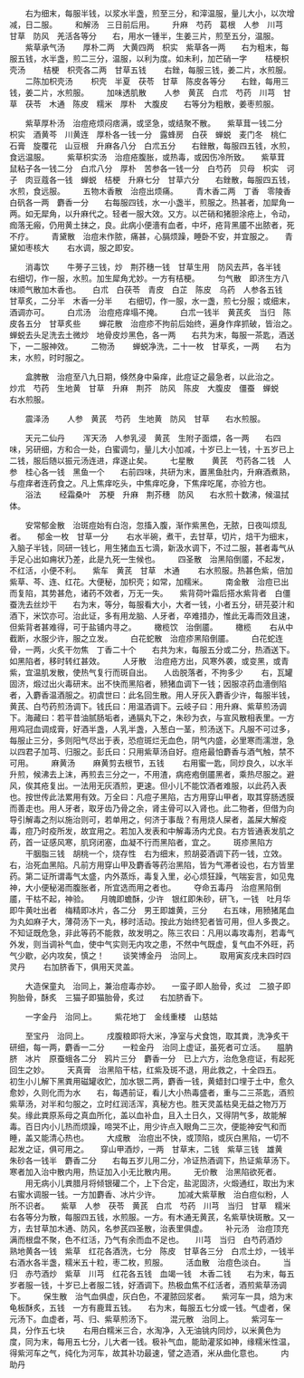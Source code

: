 <!-- { "loadSidebar": true } -->
　　右为细末，每服半钱，以浆水半盏，煎至三分，和滓温服，量儿大小，以次增减，日二服。
　　和解汤　三日前后用。
　　升麻　芍药　葛根　人参　川芎　甘草　防风　羌活各等分　　右，用水一锺半，生姜三片，煎至五分，温服。
　　紫草承气汤
　　厚朴二两　大黄四两　枳实　紫草各一两　　右为粗末，每服五钱，水半盏，煎二三分，温服，以利为度。如未利，加芒硝一字
　　桔梗枳壳汤
　　桔梗　枳壳各二两　甘草五钱
　　右銼，每服三钱，姜二片，水煎服。
　　二陈加枳壳汤
　　枳壳　半夏　茯苓　甘草　陈皮各等分　　右銼，每用三钱，姜二片，水煎服。
　　加味透肌散
　　人参　黄芪　白朮　芍药　川芎　甘草　茯苓　木通　陈皮　糯米　厚朴　大腹皮　　右等分为粗散，姜枣煎服。

　　紫草厚朴汤　治痘疮烦闷痞满，或坚急，或结聚不散。　　紫草茸一钱二分　枳实　酒黄芩　川黄连　厚朴各一钱一分　露蜂房　白茯　蝉蜕　麦门冬　桃仁　石膏　旋覆花　山豆根　升麻各八分　白朮五分　　右銼散，每服四五钱，水煎，食远温服。
　　紫草枳实汤　治痘疮腹胀，或热毒，或因伤冷所致。　　紫草茸　鼠粘子各一钱二分　白朮八分　厚朴　苦参各一钱一分　白芍药　贝母　枳实　诃子　肉豆蔻各一钱　蝉蜕　桔梗　升麻七分　甘草六分　　右銼散，每服四五钱，水煎，食远服。
　　五物木香散　治痘出烦痛。
　　青木香二两　丁香　零陵香　白矾各一两　麝香一分　　右每服四钱，水一小盏半，煎服之。热甚者，加犀角一两。如无犀角，以升麻代之。轻者一服大效。又方。以芒硝和猪胆涂疮上，令动，痂落无瘢，仍用黄土抹之，良。此病小便濇有血者，中坏，疮背黑靥不出脓者，死不疗。
　　青黛散　治痘未作脓，痛甚，心膈烦躁，睡卧不安，并宜服之。　　青黛如枣核大
　　右水调，服之即安。

　　消毒饮
　　牛蒡子三钱，炒　荆芥穗一钱　甘草生用　防风去芦，各半钱　　右细切，作一服，水煎。加生犀角尤妙。一方有桔梗。
　　匀气散　即济生方八味顺气散加木香也。　　白朮　白茯苓　青皮　白芷　陈皮　乌药　人参各五钱　甘草炙，二分半　木香一分半　　右细切，作一服，水一盏，煎七分服；或细末，酒调亦可。
　　白朮汤　治痘疮痒塌不掩。
　　白朮一钱半　黄芪炙　当归　陈皮各五分　甘草炙些
　　蝉花散　治痘疹不拘前后始终，遍身作痒抓破，皆治之。　　蝉蜕去头足洗去土微炒　地骨皮炒黑色，各一两　　右共为末，每服一茶匙，酒送下，一二服神效。
　　二物汤
　　蝉蜕净洗，二十一枚　甘草炙，一两　　右为末，水煎，时时服之。

　　盒脾散　治痘至八九日期，倏然身中枭痒，此痘证之最急者，以此治之。　　炒朮　芍药　生地黄　甘草　升麻　荆芥　防风　陈皮　大腹皮　僵蚕　蝉蜕　　右水煎服。

　　震泽汤
　　人参　黄芪　芍药　生地黄　防风　甘草　　右水煎服。

　　天元二仙丹
　　浑天汤　人参乳浸　黄芪　生附子面煨，各一两　　右四味，另研细，方和合一处，白蜜调匀，量儿大小加减，十岁已上一钱，十五岁已上二钱，服后随以振元汤连进，痒遂止矣。
　　七星散
　　黄芪　芍药各二钱　人参　桂心各一钱　黑鱼一个　　右前四味，共研为末，置黑鱼肚内，升麻酒煮熟，与痘痒者连药食之。凡上焦痒吃头，中焦痒吃身，下焦痒吃尾，亦验方也。
　　浴法
　　经霜桑叶　苏梗　升麻　荆芥穗　防风　　右水煎十数沸，候温拭体。

　　安常郁金散　治斑痘始有白泡，忽搐入腹，渐作紫黑色，无脓，日夜叫烦乱者。　　郁金一枚　甘草一分
　　右水半碗，煮干，去甘草，切片，焙干为细末，入脑子半钱，同研一钱匕，用生猪血五七滴，新汲水调下，不过二服，甚者毒气从手足心出如痈状乃差，此是九死一生候也。
　　四圣散　治黑陷倒靥，不起发，不红活，小便不利。　　紫车　黄芪　甘草　木通
　　右水煎服。热甚色紫，倍加紫草、芩、连、红花。大便秘，加枳壳；如常，加糯米。
　　南金散　治痘已出而复陷，其势甚危，诸药不效者，万无一失。　　紫背荷叶霜后搭水紫背者　白僵蚕洗去丝炒干　　右为末，等分，每服看大小，大者一钱，小者五分，研芫荽汁和酒下，米饮亦可。治此证，多有用龙脑、人牙者，卒难措办，惟此无毒而效且速，但紫背者甚难得，可于盐铺内寻之。
　　橄榄饮　治倒靥。
　　橄榄
　　右从中截断，水服少许，服之立发。
　　白花蛇散　治痘疹黑陷倒靥。
　　白花蛇连骨，一两，火炙干勿焦　丁香二十个　　右共为末，每服五分或二分，热酒送下。如黑陷者，移时转红甚效。
　　人牙散　治痘疮方出，风寒外袭，或变黑，或青紫，宜温肌发散，使热气复行而斑自出。　　人齿脱落者，不拘多少
　　右，瓦罐固济，煅过出火毒研末。出不快而黑陷者，豮猪血调下一钱；因服凉药血濇倒陷者，入麝香温酒服之。初虞世曰：此名回生散。用人牙灰入麝香少许，每服半钱，黄芪、白芍药煎汤调下。钱氏曰：用温酒调下。云岐子曰：用升麻、紫草煎汤调下。海藏曰：若平昔油腻肠垢者，通膈丸下之，朱砂为衣，与宣风散相表里。一方用鸡冠血调成膏，好酒半盏，人乳半盏，入葱白一茎，煎汤送下。凡服不可过多，每服止三分，多则阳气尽出于表，恐痘斑烂无血色，阴气内盛，必里寒而濡泄，急以四君子加芎、归服之。彭氏曰：只用紫草汤自好。痘疮最怕麝香与酒气触，禁不可用。
　　麻黄汤
　　麻黄剪去根节，五钱
　　右用蜜一匙，同炒良久，以水半升煎，候沸去上沫，再煎去三分之一，不用渣，病疮疱倒靥黑者，乘热尽服之。避风，俟其疮复出。一法用无灰酒煎，更速。但小儿不能饮酒者难服，以此药入表也。按世传此法累用有效。万全曰：凡痘子黑陷，古方用穿山甲者，取其穿肠透膜而善走也。用人牙者，取牙齿乃骨之余，肾主骨可以入肾也。此二物者，但借为向导引解毒之剂以施治则可，若单用之，何济于事哉？有用烧人屎者，盖屎大解疫毒，痘乃时疫所发，故宜用之。若加入发表和中解毒汤内尤良。右方皆通表发肌之药，首一证感风寒，肌窍闭塞，血凝不行而黑陷者，宜之。
　　斑疹黑陷方
　　干胭脂三钱　胡桃一个，烧存性　右为细末，煎胡荽酒调下药一钱，立效。　　右，治死血黑陷。凡前方用穿山甲及麝香等药治黑陷，皆为气滞者设也，右方皆里药。第二证所谓毒气太盛，内外蒸烁，毒复入里，必心烦狂躁，气喘妄言，如见鬼神，大小便秘渴而腹胀者，所宜选而用之者也。
　　夺命五毒丹　治痘黑陷倒靥，干枯不起，神验。　　月魄即蟾酥，少许　银红即朱砂，研飞，一钱　吐月华即牛黄吐出者　梅精即冰片，各二分　男王即雄黄，三分　　右五味，用豮猪尾血为丸如麻子大，薄荷汤下一丸，移时活动。按此方始终犯者皆可用，但人多畏之。不知证既危急，非此等药不能救，故发明之。陈三农曰：凡用以毒攻毒剂，若毒气外发，则当调补气血，使中气实则无内攻之患，不然中气既虚，复气血不外旺，药气少歇，必内攻矣，慎之！
　　谈笑博金丹　治同上。
　　取用寅亥戌未四时四灵丹
　　右加脐香下，俱用天灵盖。

　　大造保童丸　治同上，兼治痘毒亦妙。　　一蛮子即人胎骨，炙过　二狼子即狗胎骨，酥炙　三猫子即猫胎骨，炙过　　右加脐香下。

　　一字金丹　治同上。
　　紫花地丁　金线重楼　山慈姑

　　至宝丹　治同上。
　　戌腹粮即将大米，净室与犬食饱，取其粪，洗净炙干研细，每一两，麝香一二分
　　一粒金丹　治同上虚证，虽死者可立活。　　腽肭脐　冰片　原蚕蛾各二分　鸦片三分　麝香一分　已上六方，治危急痘证，有起死回生之妙。
　　天真膏　治黑陷干枯，红紫及斑不退，用此救之，十全四五。　　初生小儿解下黑粪用磁罐收贮，加水银二两，麝香一钱，黄蜡封口埋于土中，愈久愈妙，久则化而为水　　右，每遇前证，看儿大小热毒盛者，重与二三茶匙，酒煎紫草汤，对半和匀服之，立时红润活浑，真秘方也。胜天灵盖枯臭无益之物万万矣。缘此粪原系母之真血所化，盖以血补血，且入土日久，又得阴气多，故能解毒。百日内小儿热而烦躁，啼哭不止，用少许点入眼角二三次，便能神安气和而睡，盖又能清心热也。
　　大成散　治痘出不快，或顶陷，或灰白黑陷，一切不起发之证，俱可用之。　　穿山甲酒炒，一两　甘草末，二钱　紫草三钱　雄黄　朱砂各一钱半　麝香二分　　右每五岁儿用二分，冷证热酒调下，热证紫草汤下。寒者加入治中散内用，热证加入小无比散内用。
　　无价散　治黑陷欲死者。
　　用无病小儿粪腊月将倾银礶二个，上下合定，盐泥固济，火煅通红，取出为末　　右蜜水调服一钱。一方加麝香、冰片少许。
　　加减大紫草散　治白痘似粉，人所不识者。　　紫草　人参　茯苓　黄芪　白朮　芍药　川芎　当归　甘草　糯米　　右各等分为散，每服四五钱，水煎服。一方。有木通无黄芪，名紫草快斑散。又一方，去甘草加木通、防风，名参芪四圣散，治表里俱虚。
　　补元汤　治痘顶充满而根盘不聚，色不红活，乃气有余而血不足也。　　川芎　当归　白芍药酒炒　熟地黄各一钱　紫草　红花各酒洗，七分　陈皮　甘草各三分　白朮土炒，一钱半　　右酒水各半盏，糯米五十粒，枣二枚，煎服。
　　活血散　治痘色淡白。
　　当归　赤芍酒炒　紫草　川芎　红花各五钱　血竭一钱　木香二钱　　右为末，每五岁者服一钱，十岁已上者服二钱，好酒调下。热极血焦不红活者，酒煎紫草汤调下。
　　保生散　治气血俱虚，灰白色，不灌脓回浆者。　　紫河车一具，焙为末　龟板酥炙，五钱　一方有鹿茸五钱。　　右为末，每服五七分或一钱。气虚者，保元汤下。血虚者，芎、归、紫草煎汤下。
　　混元散　治同上。
　　紫河车一具，分作五七块
　　右用白糯米三合，水淘净，入无油铫内同炒，以米黄色为度，同为末，每用五七分，儿大者一钱。极补气血，能助灌浆如神，缘糯米性温，得紫河车之气，纯化为河车，故其补功最速，譬之造酒，米从曲化意也。
　　内助丹
